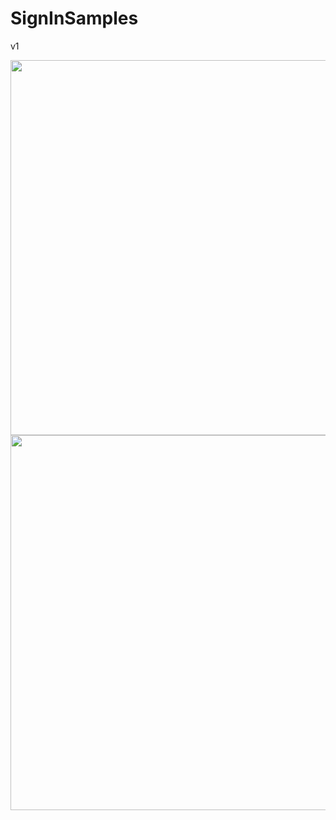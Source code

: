 # SignInSamples
v1

<img src="https://github.com/rodrigoGonJoa/SignInSamples/assets/69602297/f8af0d36-5a86-47b7-a303-85af04a93822" height="600">
<img src="https://github.com/rodrigoGonJoa/SignInSamples/assets/69602297/51b1f1ae-3946-4f10-8df6-435e296e4af2" height="600">
